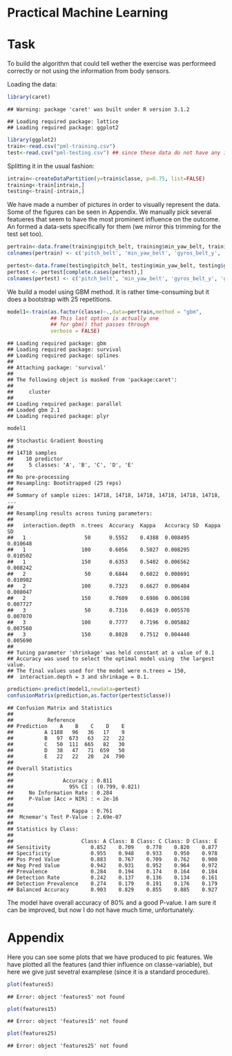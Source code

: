 Practical Machine Learning
========================================================

Task
==========================
To build the algorithm that could tell wether the exercise was performeed correctly or not using the information from body sensors.

Loading the data:

```r
library(caret)
```

```
## Warning: package 'caret' was built under R version 3.1.2
```

```
## Loading required package: lattice
## Loading required package: ggplot2
```

```r
library(ggplot2)
train<-read.csv("pml-training.csv")
test<-read.csv("pml-testing.csv") ## since these data do not have any information on the real class of the performer we can not use them as a testing set that we need to get from the train data.frame. 
```
Splitting it in the usual fashion:

```r
intrain<-createDataPartition(y=train$classe, p=0.75, list=FALSE)
training<-train[intrain,]
testing<-train[-intrain,]
```
We have made a number of pictures in order to visually represent the data. Some of the figures can be seen in Appendix. We manually pick several featueres that seem to have the most prominent influence on the outcome. An formed a data-sets specifically for them (we mirror this trimming for the test set too).

```r
pertrain<-data.frame(training$pitch_belt, training$min_yaw_belt, training$gyros_belt_y, training$gyros_belt_x, training$magnet_belt_z, training$accel_belt_y, training$total_accel_arm, training$pitch_forearm, training$accel_forearm_y, training$magnet_forearm_z, training$classe)
colnames(pertrain) <- c('pitch_belt', 'min_yaw_belt', 'gyros_belt_y', 'gyros_belt_x', 'magnet_belt_z', 'accel_belt_y', 'total_accel_arm', 'pitch_forearm', 'accel_forearm_y', 'magnet_forearm_z', 'classe')

pertest<-data.frame(testing$pitch_belt, testing$min_yaw_belt, testing$gyros_belt_y, testing$gyros_belt_x, testing$magnet_belt_z, testing$accel_belt_y, testing$total_accel_arm, testing$pitch_forearm, testing$accel_forearm_y, testing$magnet_forearm_z,testing$classe)
pertest <- pertest[complete.cases(pertest),]
colnames(pertest) <- c('pitch_belt', 'min_yaw_belt', 'gyros_belt_y', 'gyros_belt_x', 'magnet_belt_z', 'accel_belt_y', 'total_accel_arm', 'pitch_forearm', 'accel_forearm_y', 'magnet_forearm_z', 'classe')
```
We build a model using GBM method. It is rather time-consuming but it does a bootstrap with 25 repetitions.

```r
model1<-train(as.factor(classe)~.,data=pertrain,method = "gbm",
              ## This last option is actually one
              ## for gbm() that passes through
              verbose = FALSE)
```

```
## Loading required package: gbm
## Loading required package: survival
## Loading required package: splines
## 
## Attaching package: 'survival'
## 
## The following object is masked from 'package:caret':
## 
##     cluster
## 
## Loading required package: parallel
## Loaded gbm 2.1
## Loading required package: plyr
```

```r
model1
```

```
## Stochastic Gradient Boosting 
## 
## 14718 samples
##    10 predictor
##     5 classes: 'A', 'B', 'C', 'D', 'E' 
## 
## No pre-processing
## Resampling: Bootstrapped (25 reps) 
## 
## Summary of sample sizes: 14718, 14718, 14718, 14718, 14718, 14718, ... 
## 
## Resampling results across tuning parameters:
## 
##   interaction.depth  n.trees  Accuracy  Kappa   Accuracy SD  Kappa SD
##   1                   50      0.5552    0.4388  0.008495     0.010648
##   1                  100      0.6056    0.5027  0.008295     0.010502
##   1                  150      0.6353    0.5402  0.006562     0.008242
##   2                   50      0.6844    0.6022  0.008691     0.010982
##   2                  100      0.7323    0.6627  0.006404     0.008047
##   2                  150      0.7609    0.6986  0.006108     0.007727
##   3                   50      0.7316    0.6619  0.005570     0.007070
##   3                  100      0.7777    0.7196  0.005882     0.007560
##   3                  150      0.8028    0.7512  0.004440     0.005690
## 
## Tuning parameter 'shrinkage' was held constant at a value of 0.1
## Accuracy was used to select the optimal model using  the largest value.
## The final values used for the model were n.trees = 150,
##  interaction.depth = 3 and shrinkage = 0.1.
```

```r
prediction<-predict(model1,newdata=pertest)
confusionMatrix(prediction,as.factor(pertest$classe))
```

```
## Confusion Matrix and Statistics
## 
##           Reference
## Prediction    A    B    C    D    E
##          A 1188   96   36   17    9
##          B   97  673   63   22   22
##          C   50  111  665   82   30
##          D   38   47   71  659   50
##          E   22   22   20   24  790
## 
## Overall Statistics
##                                         
##                Accuracy : 0.811         
##                  95% CI : (0.799, 0.821)
##     No Information Rate : 0.284         
##     P-Value [Acc > NIR] : < 2e-16       
##                                         
##                   Kappa : 0.761         
##  Mcnemar's Test P-Value : 2.69e-07      
## 
## Statistics by Class:
## 
##                      Class: A Class: B Class: C Class: D Class: E
## Sensitivity             0.852    0.709    0.778    0.820    0.877
## Specificity             0.955    0.948    0.933    0.950    0.978
## Pos Pred Value          0.883    0.767    0.709    0.762    0.900
## Neg Pred Value          0.942    0.931    0.952    0.964    0.972
## Prevalence              0.284    0.194    0.174    0.164    0.184
## Detection Rate          0.242    0.137    0.136    0.134    0.161
## Detection Prevalence    0.274    0.179    0.191    0.176    0.179
## Balanced Accuracy       0.903    0.829    0.855    0.885    0.927
```
The model have overall accuracy of 80% and a good P-value. I am sure it can be improved, but now I do not have much time, unfortunately.

Appendix
===============================
Here you can see some plots that we have produced to pic features. We have plotted all the features (and thier influence on classe-variable), but here we give just sevetral examplese (since it is a standard procedure).


```r
plot(features5)
```

```
## Error: object 'features5' not found
```

```r
plot(features15)
```

```
## Error: object 'features15' not found
```

```r
plot(features25)
```

```
## Error: object 'features25' not found
```

